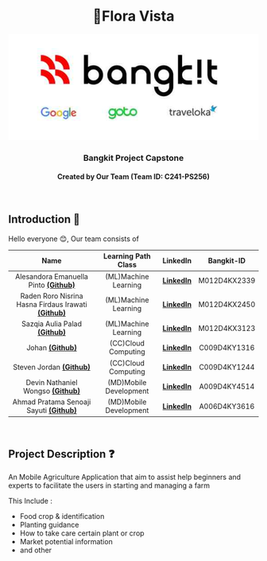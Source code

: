 <h1 align="center">🌾Flora Vista</h1>
<p align="center">
  <img src="https://github.com/Flora-Vista-Bangkit-Capstone/.github/blob/main/logo.jpg" alt="logo.jpg">
</p>
<h3 align="center">Bangkit Project Capstone</h3>
<h4 align="center">Created by Our Team (Team ID: C241-PS256)</h4>
<br>

## Introduction 👋 

Hello everyone 😊, Our team consists of

| Name  | Learning Path Class |  LinkedIn  |  Bangkit-ID  |
| :---: | :-----------------: | :--------: | :-----------:| 
| Alesandora Emanuella Pinto [**(Github)**](#) | (ML)Machine Learning | [**LinkedIn**](https://www.linkedin.com/in/alesandoraemanuella/) | M012D4KX2339  |
| Raden Roro Nisrina Hasna Firdaus  Irawati [**(Github)**](#) | (ML)Machine Learning  | [**LinkedIn**](https://www.linkedin.com/in/nisrinhasna/)  |M012D4KX2450  |
| Sazqia Aulia Palad [**(Github)**](#) | (ML)Machine Learning  | [**LinkedIn**](https://www.linkedin.com/in/sazqiaaulia/) | M012D4KX3123  |
| Johan [**(Github)**](https://github.com/Jay-Jo9802) | (CC)Cloud Computing | [**LinkedIn**](https://www.linkedin.com/in/johan-jayjo/)  | C009D4KY1316  |
| Steven Jordan [**(Github)**](https://github.com/MajinVader) | (CC)Cloud Computing | [**LinkedIn**](https://www.linkedin.com/in/steven-jordan-mv/) | C009D4KY1244  |
| Devin Nathaniel Wongso [**(Github)**](https://github.com/XiAnzheng-ID)  | (MD)Mobile Development  | [**LinkedIn**](https://www.linkedin.com/in/devin-nathaniel/)  | A009D4KY4514  |
| Ahmad Pratama Senoaji Sayuti [**(Github)**](#)  | (MD)Mobile Development  | [**LinkedIn**](https://www.linkedin.com/in/amadpratm/) | A006D4KY3616  |

<br>

## Project Description ❓
An Mobile Agriculture Application that aim to assist help beginners and experts to facilitate the users in starting and managing a farm

This Include :
- Food crop & identification
- Planting guidance
- How to take care certain plant or crop
- Market potential information
- and other 
